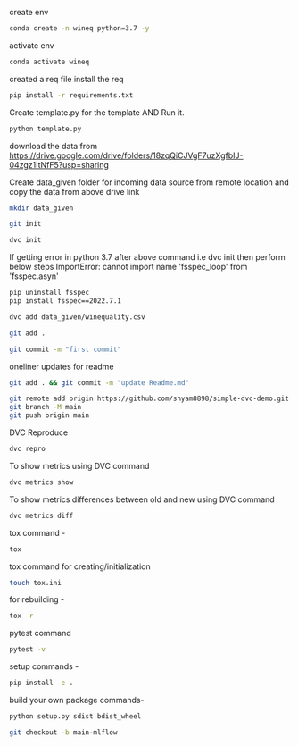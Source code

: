 create env

```bash
conda create -n wineq python=3.7 -y
```
activate env

```bash
conda activate wineq
```

created a req file
install the req

```bash
pip install -r requirements.txt
```

Create template.py for the template AND Run it.

```bash
python template.py
```
download the data from
https://drive.google.com/drive/folders/18zqQiCJVgF7uzXgfbIJ-04zgz1ItNfF5?usp=sharing

Create data_given folder for incoming data source from remote location and copy the data from above drive link

```bash
mkdir data_given
```

```bash
git init
```

```bash
dvc init
```
If getting error in python 3.7 after above command i.e dvc init then perform below steps
ImportError: cannot import name 'fsspec_loop' from 'fsspec.asyn'

```bash
pip uninstall fsspec
pip install fsspec==2022.7.1
```

```bash
dvc add data_given/winequality.csv
```

```bash
git add .
```

```bash
git commit -m "first commit"
```
oneliner updates for readme

```bash
git add . && git commit -m "update Readme.md"
```

```bash
git remote add origin https://github.com/shyam8898/simple-dvc-demo.git
git branch -M main
git push origin main
```

DVC Reproduce

```bash
dvc repro
```
To show metrics using DVC command

```bash
dvc metrics show
```
To show metrics differences between old and new using DVC command

```bash
dvc metrics diff
```

tox command -

```bash
tox
```

tox command for creating/initialization

```bash
touch tox.ini
```

for rebuilding -

```bash
tox -r
```
pytest command

```bash
pytest -v
```
setup commands -

```bash
pip install -e .
```
build your own package commands-

```bash
python setup.py sdist bdist_wheel
```

```bash
git checkout -b main-mlflow
```